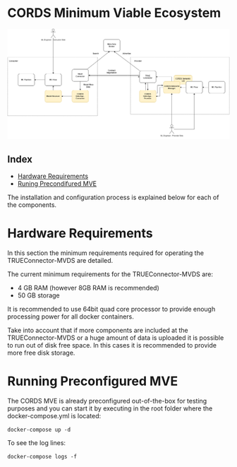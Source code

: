 # CORDS Minimum Viable Ecosystem

![MVE](pictures/cords_mve.png "MVE")

## Index
- [Hardware Requirements](https://github.com/nimbus-gateway/cords-mve/blob/master/README.md#hardware-requirements)
- [Runing Precondifured MVE](https://github.com/nimbus-gateway/cords-mve/blob/master/README.md#running-preconfigured-mve)
<!-- - [Certificate Authority](https://github.com/Engineering-Research-and-Development/true-connector-mvds/blob/master/README.md#certificate-authority)
- [DAPS](https://github.com/Engineering-Research-and-Development/true-connector-mvds/blob/master/README.md#daps)
- [TRUE Connector](https://github.com/Engineering-Research-and-Development/true-connector-mvds/blob/master/README.md#true-connector)
- [Metadata Broker](https://github.com/Engineering-Research-and-Development/true-connector-mvds/blob/master/README.md#metadata-broker)
- [Stop and delete TRUEConnector-MVDS set up](https://github.com/Engineering-Research-and-Development/true-connector-mvds/blob/master/README.md#stopping-the-TRUEConnector-MVDS) -->

The installation and configuration process is explained below for each of the components. 


# Hardware Requirements

In this section the minimum requirements required for operating the TRUEConnector-MVDS are detailed.

The current minimum requirements for the TRUEConnector-MVDS are:
- 4 GB RAM (however 8GB RAM is recommended)
- 50 GB storage

It is recommended to use 64bit quad core processor to provide enough processing power for all docker containers.

Take into account that if more components are included at the TRUEConnector-MVDS or a huge amount of data is uploaded it is possible to run out of disk free space. In this cases it is recommended to provide more free disk storage.

# Running Preconfigured MVE
The CORDS MVE is already preconfigured out-of-the-box for testing purposes and you can start it by executing in the root folder where the docker-compose.yml is located:

```
docker-compose up -d
```

To see the log lines:

```
docker-compose logs -f
```

<!-- 
Follow this set up of the TRUEConnector-MVDS to configure it to your needs.

# CERTIFICATE AUTHORITY
These certificates are for the omejdn DAPS, for TLS certificates please see [TRUE Connector configuration](#true-connector-configuration).

Move to right directory, and make the files executable in CertificateAuthority.

The official documentation will cover the scope, dependencies and usage of the component.

Official documentation: [CertificateAuthority/README.md](./CertificateAuthority/README.md)

The preconfigured setup includes certificates for:
* a root CA called "ReferenceTestbedCA"
* a subCA called "ReferenceTestbedSubCA" and
* certificates for devices called "testbed1", ... , "testbed4"

## Continue here after the official documentation has been followed

The Certificate Authority provides {CERT_FILENAME}.crt and {CERT_FILENAME}.key formats. Keep in mind that other formats will be required for the different components. Those have to be created.

Now convert the generated certificates in `data/cert` using openssl to then use in the Connector and DAPS.

```
## navigate to the following directory data/cert
cd data/cert
ls
```
The output should look similar to
```
{CERT_FILENAME}.crt  {CERT_FILENAME}.key
```
Obtain a `.p12` file format from the current `.crt` and `.key` formats:
```
## .crt + .key -> .p12
openssl pkcs12 -export -out {CERT_FILENAME}.p12 -inkey {CERT_FILENAME}.key -in {CERT_FILENAME}.crt -passout pass:password
## .p12 -> .cert
openssl pkcs12 -in {CERT_FILENAME}.p12 -out {CERT_FILENAME}.cert -nokeys -nodes -passin pass:password

```

You should now have two additional files in data/cert

```
{CERT_FILENAME}.cert  {CERT_FILENAME}.crt  {CERT_FILENAME}.key  {CERT_FILENAME}.p12
```

The certificate chain (CA, SubCA, Certs) has been created and the user should be able to create as many certificates as they need for their environment.

# DAPS

The official documentation of the Omejdn DAPS is here: https://github.com/International-Data-Spaces-Association/omejdn-daps

## Adding the keys to the DAPS

Every client that wants to use the local Omejdn DAPS must place their `{CERTFILE}.cert` file in the `keys` directory.

The directory can be found in

```
DAPS/keys
```

Add the certificate provided by the local CA, newly created by the local CA or provided by a third party CA. Place the certificate at the folder `DAPS/keys/omejdn/` with name `omejdn.key` to avoid dependency issues later on.

## Adding the clients to the DAPS

**Note:** The user must execute the `register_connector.sh` file in order to add the client to the Omejdn DAPS. Once executed, the certificate will be included in the DAPS's list of clients.

To execute the script

```
cd DAPS
./register_connector.sh {CERT_FILENAME} 
```

It could look something like this
```
./register_connector.sh testbed1
```

The certificate will be added to the list of DAPS's clients. You can check it at the file `DAPS/config/clients.yml`

## Required changes in the configuration

Change the configuration file `.env` with your favorite editor, e.g. `nano`.

```
nano .env
```

**Note** The file could be hidden. Select the option `show hidden files` and it should be placed at TRUEConnector-MVDS root directory.

Replace the following lines with the necessary configuration. It could look something like this

```
COMPOSE_PROJECT_NAME=testbed
OMEJDN_ENVIRONMENT="production"
OMEJDN_PROTOCOL="https"
OMEJDN_VERSION="1.6.0"
OMEJDN_DOMAIN="omejdn"
OMEJDN_PATH="/auth"

ADMIN_USERNAME="admin"
ADMIN_PASSWORD="password"

TLS_KEY="${PWD}/DAPS/keys/TLS/daps.key"
TLS_CERT="${PWD}/DAPS/keys/TLS/daps.cert"
```

Configure the `docker-compose.yml` file with your configuration. Then run the Omejdn DAPS server.

The `docker-compose.yml` could look something like this

```
services

  omejdn:
    image: nginx:1.21.6
    container_name: omejdn
    ports:
      - 80:80
      - 443:443      
    environment:
      - OMEJDN_DOMAIN=${OMEJDN_DOMAIN}
      - OMEJDN_PATH=${OMEJDN_PATH}
      - UI_PATH=${UI_PATH}
    volumes:
      - ./DAPS/nginx.conf:/etc/nginx/templates/default.conf.template
      - ./DAPS/keys/TLS/daps.cert:/etc/nginx/daps.cert
      - ./DAPS/keys/TLS/daps.key:/etc/nginx/daps.key
    networks:
      - local

  omejdn-server:
    image: ghcr.io/fraunhofer-aisec/omejdn-server:${OMEJDN_VERSION}
    container_name: omejdn-server
    environment:
      - OMEJDN_ISSUER=${OMEJDN_ISSUER}
      - OMEJDN_FRONT_URL=${OMEJDN_ISSUER}
      - OMEJDN_OPENID=true
      - OMEJDN_ENVIRONMENT=${OMEJDN_ENVIRONMENT}
      - OMEJDN_ACCEPT_AUDIENCE=idsc:IDS_CONNECTORS_ALL
      - OMEJDN_DEFAULT_AUDIENCE=idsc:IDS_CONNECTORS_ALL
      - OMEJDN_ADMIN=${ADMIN_USERNAME}:${ADMIN_PASSWORD}
    volumes:
      - ./DAPS/config:/opt/config
      - ./DAPS/keys:/opt/keys
    networks:
      - local
      
networks:
  local:
    driver: bridge
```

Place the local CA created certificate at the folder `DAPS/keys/TLS/` and name it as `daps.crt` and `daps.key` to match the above mentioned `docker-compose.yml` file configuration.

# TRUE CONNECTOR

The TRUEConnector-MVDS will have two built-in Connectors which are already preconfigured and ready out-of-the-box. To tailor the TRUE Connector setup to your needs follow the next steps.

For a deep dive in to the TRUE Connector see [here](https://github.com/Engineering-Research-and-Development/true-connector/tree/v1.0.1)

## Generate DAPS certificate using Omejdn DAPS

This step is not mandatory, since the TRUEConnector-MVDS comes with some generated certificates which can be used temporarily. These are for the omejdn DAPS, for TLS certificates please see [TRUE Connector configuration](#true-connector-configuration).

If you want to create new certificate, please follow [instructions](https://github.com/Engineering-Research-and-Development/true-connector-mvds/tree/master/CertificateAuthority/README.md) on how to achieve this.


## DAPS certificate

You can use certificate already provided in Testbed project, in following location - *CertificateAuthority\data\cert* . We need to make some small adjustments, to generate valid p12 file. For this purpose, we need to copy *ReferenceTestbedCA.crt* file from ca folder (one level above) and execute following command:

```
openssl pkcs12 -export -out testbed3.p12 -inkey testbed3.key -in testbed3.crt -certfile ReferenceTestbedCA.crt
```
As Export password insert ***password***, and confirm it.

This will generate valid testbed3.p12 file. Copy this file to certificate folder of the connector.


## TRUE Connector configuration

You can either use the provided certificates out-of-the-box or create your own self-signed ones following the next steps:

Generate private key and certificate with the following openssl command:

```
openssl req -x509 -newkey rsa:2048 -keyout consumer-key.pem -out consumer-cert.pem -sha256 -days 365 -subj "/C=IT/ST=Italy/L=Lecce/O=Engineering Ingegneria Informatica SpA/OU=R&D/CN=TRUEConnector" -addext "subjectAltName=DNS:be-dataapp-consumer,DNS:ecc-consumer,DNS:uc-dataapp-consumer"
 ```

* keyout - key name
* out - certificate name
* subj - information about the certificate owner like Company name, Country etc.
* subjectAltName - host names and/or IP address of the consumer components and host machine

Afterwards you will be prompted to insert the password.
 
To generate a KeyStore with the previous key and cert use the command:

```
openssl pkcs12 -export -out consumer-keyStore.p12 -inkey consumer-key.pem -in consumer-cert.pem -name true-connector-consumer
```

* out - KeyStore name
* inkey - private key
* in - certificate

Since the TRUEConnector uses the Java programming language it is advised to use the .jks format for the KeyStores and TrustStores. To convert the consumer KeyStore from .p12 to .jks use the following keytool command:
 
``` 
keytool -importkeystore -destkeystore true-connector-consumer-keystore.jks -srckeystore consumer-keyStore.p12 -srcstoretype PKCS12 -alias true-connector-consumer
```

* destkeystore - name of the new .jks KeyStore
* srckeystore - name of the .p12 KeyStore


Here are the commands for the same process for the provider:

```
openssl req -x509 -newkey rsa:2048 -keyout provider-key.pem -out provider-cert.pem -sha256 -days 365 -subj "/C=IT/ST=Italy/L=Lecce/O=Engineering Ingegneria Informatica SpA/OU=R&D/CN=TRUEConnector" -addext "subjectAltName=DNS:be-dataapp-provider,DNS:ecc-provider,DNS:uc-dataapp-provider"

openssl pkcs12 -export -out provider-keyStore.p12 -inkey provider-key.pem -in provider-cert.pem -name true-connector-provider

keytool -importkeystore -destkeystore true-connector-provider-keystore.jks -srckeystore provider-keyStore.p12 -srcstoretype PKCS12 -alias true-connector-provider
```

At the end we need the TrustStores for the consumer and provider respectively in which we will both certificates:

```
keytool -import -keystore true-connector-consumer-truststore.jks  -file provider-cert.pem -alias true-connector-provider

keytool -import -keystore true-connector-consumer-truststore.jks  -file consumer-cert.pem -alias true-connector-consumer

keytool -import -keystore true-connector-provider-truststore.jks  -file consumer-cert.pem -alias true-connector-consumer

keytool -import -keystore true-connector-provider-truststore.jks  -file provider-cert.pem -alias true-connector-provider
```

These commands can be also used to add certificates from other services e.g. DAPS, Broker, other providers, to the TrustStores.


After creating the KeyStores and TrustStores, you have insert their name, passwords, aliases and private key passwords in the .env:

```
#Consumer SSL settings
CONSUMER_KEYSTORE_NAME=true-connector-consumer-keystore.jks
CONSUMER_KEY_PASSWORD=password
CONSUMER_KEYSTORE_PASSWORD=password
CONSUMER_ALIAS=true-connector-consumer
#TRUSTORE (used also by IDSCP2)
CONSUMER_TRUSTORE_NAME=true-connector-consumer-truststore.jks
CONSUMER_TRUSTORE_PASSWORD=password

#Provider SSL settings
PROVIDER_KEYSTORE_NAME=true-connector-provider-keystore.jks
PROVIDER_KEY_PASSWORD=password
PROVIDER_KEYSTORE_PASSWORD=password
PROVIDER_ALIAS=true-connector-provider
#TRUSTORE (used also by IDSCP2)
PROVIDER_TRUSTORE_NAME=true-connector-provider-truststore.jks
PROVIDER_TRUSTORE_PASSWORD=password
```

**NOTE** The KeyStores for websocket communication must be set manually in the config.properties found in TRUEConnector/be-dataapp_resources_consumer and TRUEConnector/be-dataapp_resources_provider respectively:

```
server.ssl.key-password=keystorePassword
server.ssl.key-store=/cert/true-connector-consumer-keystore.jks

server.ssl.key-password=keystorePassword
server.ssl.key-store=/cert/true-connector-provider-keystore.jks
```

## Testbed interaction

For interaction with the Testbed you can use the provided [Postman collection](TRUEConnector_MVDS.postman_collection.json)

The endpoints can be configured in the **Variables** section of the collection ![Variables](pictures/postman_variables.png "Postman variables")

The **Forward-To** refers to the provider connector to whom the message should be sent.

### TRUE Connector as consumer

To perform contract negotiation with another connector and get an artifact. For this purpose, you can use ![TC as consumer](pictures/TC_Consumer.png "TC as consumer")

You can execute the whole folder, same as before, or execute each request in that order.

If everything was successful, it should look like the following:

![TC as consumer result](pictures/TC_Consumer_result.png "TC as consumer result")


### TRUE Connector as provider

TRUE Connector comes with predefined Self Description document. You can get more information about it by expecting the document itself on URL:

```
https://localhost:8090/

```

The IDS endpoint where the TRUE Connector provides it's data is:

```
https://localhost:8889/data
```

### Broker interaction

The interaction with MetadataBroker can be checked with the requests from the Broker interaction folder in the same way as the steps from above.

![Broker interaction](pictures/Broker_interaction.png "Broker interaction")

### Self Description API

And finally, the Self Description API, for modifying the Self Description document can be accessed via the 

![Self Description API](pictures/Self_Description_API.png "Self Description API")

# METADATA BROKER

## Component Documentation
The official documentation will cover the pre-requisites, installation and deployment of the component.

Official documentation: https://github.com/International-Data-Spaces-Association/metadata-broker-open-core

## Continue here after reading the official documentation

Download the component from the official repository

```
cd IDS-testbed
git clone -b 5.0.3 https://github.com/International-Data-Spaces-Association/metadata-broker-open-core.git
```

Use the downloaded component to build the broker-core image.

## Changes to the application.properties file
Use nano or your most favourite editor.
```
nano broker-core/src/main/resources/application.properties
```
# DAPS
This will make use of the locally installed DAPS.

```
# DAPS
# daps.url=https://daps.aisec.fraunhofer.de
daps.url=https://omejdn/auth/token
daps.validateIncoming=true
```

### Security-related
Add the local DAPS to the trusted hosts

```
# Security-related
...
jwks.trustedHosts=daps.aisec.fraunhofer.de,omejdn
ssl.certificatePath=/etc/cert/server.crt
ssl.javakeystore=/etc/cert/isstbroker-keystore.jks
```

## Changes to the component's keystore
At the folder `broker-core/src/main/resources/` add the certificate provided by the local CA, newly created by the local CA or provided by Fraunhofer AISEC. If it is NOT provided by the local CA, make sure it is correctly added to the local DAPS.

```
keytool -importkeystore -srckeystore {SRCKEYSTORE} -srcstoretype {STORETYPE} -srcstorepass {SRCSTOREPASS} -destkeystore {DESTKEYSTORE} -deststoretype {DESTSTORETYPE} -deststorepass {DESTSTOREPASS}
```
It could look something like this

```
keytool -importkeystore -srckeystore testbed3.p12 -srcstoretype pkcs12 -srcstorepass password -destkeystore isstbroker-keystore.jks -deststoretype jks -deststorepass password
```

Expected outcome:
```
"Import command completed:  1 entries successfully imported, 0 entries failed or cancelled"
```

To check the content of the created keystore, use the following command:

```
keytool -v -list -keystore {KEYSTORE}
```

It could look something like this

```
keytool -v -list -keystore isstbroker-keystore.jks
```

## Build the broker-core image

Go to the main directory and build the project with `maven`:

```
cd metadata-broker-open-core
mvn clean package
```

This will create a `.jar` file in `broker-core/target` that will have to be copied into `docker/broker-core`.

```
cp broker-core/target/broker-core-5.0.3.jar docker/broker-core
```

Once the file is copied, move to the `docker/broker-core` directory and place there the TLS certificate that corresponds to the DAPS. For the IDS-testbed it is located at `DAPS/keys/TLS/daps.cert` and use the following command to change the certificate format to `daps.crt`

```
openssl x509 -inform PEM -in daps.cert -out daps.crt
```

Then build the `core` image locally using the following command.

```
cd docker/broker-core
docker build -t registry.gitlab.cc-asp.fraunhofer.de/eis-ids/broker-open/core:5.0.3 .
```

## Adding the TLS certificates

At the `IDS-testbed/MetadataBroker/` folder place the TLS certificates created by the local CA together with the keystore.
* `server.crt`
* `server.key`
* `isstbroker-keystore.jks`

## Usage

Take the content from the file `metadata-broker-open-core/docker/composefiles/broker-localhost/docker-compose.yml` and copy it at your docker-compose.yml file. Use nano or your most favourite editor.
```
nano docker-compose.yml
```

Use the TLS certificates and ensure the container names are consistent with other dependencies by adding `container_name:`.

If port 443 is already in use, the `reverseproxy` container will exit with code 1. Follow the steps in the next block to get around this:

```
services:
  broker-reverseproxy:
    image: registry.gitlab.cc-asp.fraunhofer.de/eis-ids/broker-open/reverseproxy
    container_name: broker-reverseproxy
    volumes:
      - ./MetadataBroker/server.crt:/etc/cert/server.crt
      - ./MetadataBroker/server.key:/etc/cert/server.key
    ports:
      - "443:443" # Change to a port of your choosing if taken: "{PORT}:443"
      - "80:80" # Change to a port of your choosing if taken: "{PORT}:80"
    networks:
      - local

  broker-core:
    image: registry.gitlab.cc-asp.fraunhofer.de/eis-ids/broker-open/core:5.0.3
    container_name: broker-core
    volumes:
      - ./MetadataBroker/isstbroker-keystore.jks:/etc/cert/isstbroker-keystore.jks
    environment:
      - SPARQL_ENDPOINT=http://broker-fuseki:3030/connectorData
      - ELASTICSEARCH_HOSTNAME=broker-elasticsearch
      - SHACL_VALIDATION=true
      - DAPS_VALIDATE_INCOMING=true
      - COMPONENT_URI=https://localhost/
      - COMPONENT_CATALOGURI=https://localhost/connectors/
      - DAPS_URL=https://omejdn/auth/token
    expose:
      - "8080" 
    networks:
      - local

  broker-fuseki:
    image: registry.gitlab.cc-asp.fraunhofer.de/eis-ids/broker-open/fuseki
    container_name: broker-fuseki
    volumes:
      - broker-fuseki:/fuseki
    expose:
      - "3030"
    networks:
      - local
      
volumes:
  broker-fuseki:

networks:
  local:
    driver: bridge
```

Go to the compose file and build the Metadata Broker

```
docker-compose up
```

# Stopping the TRUEConnector-MVDS

To stop the TRUEConnector-MVDS just use the following command:

```
docker-compose down
``` -->